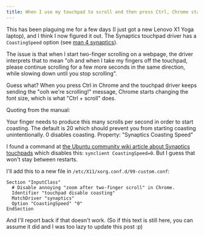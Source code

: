 ```yaml
---
title: When I use my touchpad to scroll and then press Ctrl, Chrome starts zooming in/out. How to fix that?
---
```


This has been plaguing me for a few days (I just got a new Lenovo X1 Yoga
laptop), and I think I now figured it out. The Synaptics touchpad driver has
a `CoastingSpeed` option (see [man 4 synaptics](http://manpages.ubuntu.com/manpages/xenial/man4/synaptics.4.html)).

The issue is that when I start two-finger scrolling on a webpage, the driver
interprets that to mean "oh and when I take my fingers off the touchpad, please
continue scrolling for a few more seconds in the same direction, while slowing
down until you stop scrolling".

Guess what? When you press Ctrl in Chrome and the touchpad driver keeps sending
the "ooh we're scrolling!" message, Chrome starts changing the font size, which
is what "Ctrl + scroll" does.

Quoting from the manual:

Your finger needs to produce this many scrolls per second in order to start
coasting. The default is 20 which should prevent you from starting coasting
unintentionally. 0 disables coasting. Property: "Synaptics Coasting Speed"

I found a command at [the Ubuntu community wiki article about Synaptics touchpads](https://help.ubuntu.com/community/SynapticsTouchpad)
which disables this: `synclient CoastingSpeed=0`.
But I guess that won't stay between restarts.

I'll add this to a new file in `/etc/X11/xorg.conf.d/99-custom.conf`:

```
Section "InputClass"
  # Disable annoying "zoom after two-finger scroll" in Chrome.
  Identifier "touchpad disable coasting"
  MatchDriver "synaptics"
  Option "CoastingSpeed" "0"
EndSection
```

And I'll report back if that doesn't work. (So if this text is still here, you
can assume it did and I was too lazy to update this post :p)
